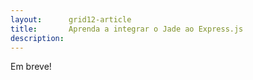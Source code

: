 ```yaml
---
layout:      grid12-article
title:       Aprenda a integrar o Jade ao Express.js
description: 
---
```


Em breve!

<!--

https://github.com/strongloop/express/blob/master/examples/jade/index.js

http://www.franz-enzenhofer.com/jade

-->


